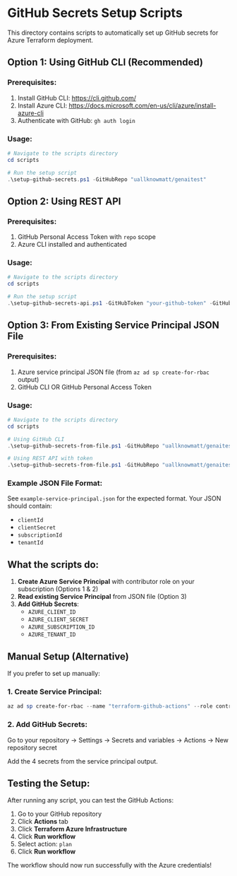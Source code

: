 # GitHub Secrets Setup Scripts

This directory contains scripts to automatically set up GitHub secrets for Azure Terraform deployment.

## Option 1: Using GitHub CLI (Recommended)

### Prerequisites:
1. Install GitHub CLI: https://cli.github.com/
2. Install Azure CLI: https://docs.microsoft.com/en-us/cli/azure/install-azure-cli
3. Authenticate with GitHub: `gh auth login`

### Usage:
```powershell
# Navigate to the scripts directory
cd scripts

# Run the setup script
.\setup-github-secrets.ps1 -GitHubRepo "uallknowmatt/genaitest"
```

## Option 2: Using REST API

### Prerequisites:
1. GitHub Personal Access Token with `repo` scope
2. Azure CLI installed and authenticated

### Usage:
```powershell
# Navigate to the scripts directory
cd scripts

# Run the setup script
.\setup-github-secrets-api.ps1 -GitHubToken "your-github-token" -GitHubRepo "uallknowmatt/genaitest"
```

## Option 3: From Existing Service Principal JSON File

### Prerequisites:
1. Azure service principal JSON file (from `az ad sp create-for-rbac` output)
2. GitHub CLI OR GitHub Personal Access Token

### Usage:
```powershell
# Navigate to the scripts directory
cd scripts

# Using GitHub CLI
.\setup-github-secrets-from-file.ps1 -GitHubRepo "uallknowmatt/genaitest" -JsonFilePath "path\to\your\service-principal.json"

# Using REST API with token
.\setup-github-secrets-from-file.ps1 -GitHubRepo "uallknowmatt/genaitest" -JsonFilePath "path\to\your\service-principal.json" -GitHubToken "your-github-token"
```

### Example JSON File Format:
See `example-service-principal.json` for the expected format. Your JSON should contain:
- `clientId`
- `clientSecret`
- `subscriptionId`
- `tenantId`

## What the scripts do:

1. **Create Azure Service Principal** with contributor role on your subscription (Options 1 & 2)
2. **Read existing Service Principal** from JSON file (Option 3)
3. **Add GitHub Secrets**:
   - `AZURE_CLIENT_ID`
   - `AZURE_CLIENT_SECRET`
   - `AZURE_SUBSCRIPTION_ID`
   - `AZURE_TENANT_ID`

## Manual Setup (Alternative)

If you prefer to set up manually:

### 1. Create Service Principal:
```powershell
az ad sp create-for-rbac --name "terraform-github-actions" --role contributor --scopes /subscriptions/d8797220-f5cf-4668-a271-39ce114bb150 --sdk-auth
```

### 2. Add GitHub Secrets:
Go to your repository → Settings → Secrets and variables → Actions → New repository secret

Add the 4 secrets from the service principal output.

## Testing the Setup:

After running any script, you can test the GitHub Actions:

1. Go to your GitHub repository
2. Click **Actions** tab
3. Click **Terraform Azure Infrastructure**
4. Click **Run workflow**
5. Select action: `plan`
6. Click **Run workflow**

The workflow should now run successfully with the Azure credentials! 